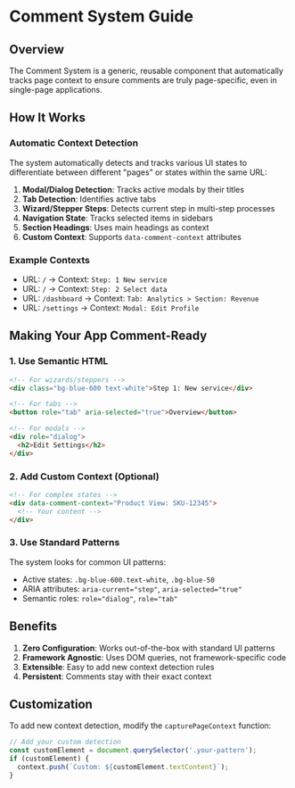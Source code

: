 # Comment System Guide

## Overview

The Comment System is a generic, reusable component that automatically tracks page context to ensure comments are truly page-specific, even in single-page applications.

## How It Works

### Automatic Context Detection

The system automatically detects and tracks various UI states to differentiate between different "pages" or states within the same URL:

1. **Modal/Dialog Detection**: Tracks active modals by their titles
2. **Tab Detection**: Identifies active tabs
3. **Wizard/Stepper Steps**: Detects current step in multi-step processes
4. **Navigation State**: Tracks selected items in sidebars
5. **Section Headings**: Uses main headings as context
6. **Custom Context**: Supports `data-comment-context` attributes

### Example Contexts

- URL: `/` → Context: `Step: 1 New service`
- URL: `/` → Context: `Step: 2 Select data`
- URL: `/dashboard` → Context: `Tab: Analytics > Section: Revenue`
- URL: `/settings` → Context: `Modal: Edit Profile`

## Making Your App Comment-Ready

### 1. Use Semantic HTML

```html
<!-- For wizards/steppers -->
<div class="bg-blue-600 text-white">Step 1: New service</div>

<!-- For tabs -->
<button role="tab" aria-selected="true">Overview</button>

<!-- For modals -->
<div role="dialog">
  <h2>Edit Settings</h2>
</div>
```

### 2. Add Custom Context (Optional)

```html
<!-- For complex states -->
<div data-comment-context="Product View: SKU-12345">
  <!-- Your content -->
</div>
```

### 3. Use Standard Patterns

The system looks for common UI patterns:
- Active states: `.bg-blue-600.text-white`, `.bg-blue-50`
- ARIA attributes: `aria-current="step"`, `aria-selected="true"`
- Semantic roles: `role="dialog"`, `role="tab"`

## Benefits

1. **Zero Configuration**: Works out-of-the-box with standard UI patterns
2. **Framework Agnostic**: Uses DOM queries, not framework-specific code
3. **Extensible**: Easy to add new context detection rules
4. **Persistent**: Comments stay with their exact context

## Customization

To add new context detection, modify the `capturePageContext` function:

```javascript
// Add your custom detection
const customElement = document.querySelector('.your-pattern');
if (customElement) {
  context.push(`Custom: ${customElement.textContent}`);
}
``` 